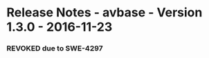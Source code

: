 Release Notes - avbase - Version 1.3.0 - 2016-11-23
===================================================

### REVOKED due to SWE-4297
